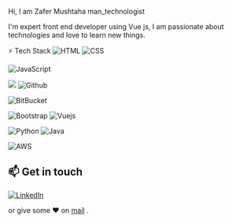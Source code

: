 Hi, I am Zafer Mushtaha man_technologist

I'm expert front end developer using Vue js, I am passionate about technologies and love to learn new things.

⚡ Tech Stack
 ![HTML](https://img.shields.io/badge/HTML5-E34F26?style=for-the-badge&logo=html5&logoColor=white) ![CSS](https://img.shields.io/badge/CSS-239120?&style=for-the-badge&logo=css3&logoColor=white)
 
  ![JavaScript](https://img.shields.io/badge/JavaScript-F7DF1E?style=for-the-badge&logo=javascript&logoColor=black)
  
  
   ![](https://img.shields.io/badge/git%20-%23F05033.svg?&style=for-the-badge&logo=git&logoColor=white)  ![Github](https://img.shields.io/badge/github%20-%23121011.svg?&style=for-the-badge&logo=github&logoColor=white)
   
   ![BitBucket](https://img.shields.io/badge/bitbucket%20-%230047B3.svg?&style=for-the-badge&logo=bitbucket&logoColor=white)
   
   ![Bootstrap](https://img.shields.io/badge/Bootstrap-007ACC?style=for-the-badge&logo=typescript&logoColor=white)
    ![Vuejs](https://img.shields.io/badge/Vuejs-4EA94B?style=for-the-badge&logo=mongodb&logoColor=white)
    
 ![Python](https://img.shields.io/badge/-Python-000?style=for-the-badge&logo=python) ![Java](https://img.shields.io/badge/Java-ED8B00?style=for-the-badge&logo=java&logoColor=white) 
 
 
  ![AWS](https://img.shields.io/badge/AWS%20-%23F5792A.svg?&style=for-the-badge&logo=blender&logoColor=white)



## 📫 Get in touch
[![LinkedIn](https://img.shields.io/badge/LinkedIn-0077B5?style=for-the-badge&logo=linkedin&logoColor=white)](https://in.linkedin.com/in/zafermushtaha)


 or give some ♥ on [mail](mailto:zafermushatha@gmail.com) .
